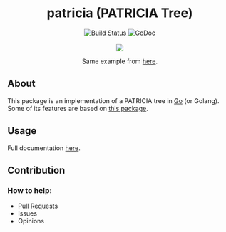<h1 align="center">patricia (PATRICIA Tree)</h1>
<div align="center">
  <a href="https://travis-ci.org/gbrlsnchs/patricia">
    <img alt="Build Status" src="https://travis-ci.org/gbrlsnchs/patricia.svg?branch=master">
  </a>
  <a href="https://godoc.org/github.com/gbrlsnchs/patricia">
    <img alt="GoDoc" src="https://img.shields.io/badge/godoc-reference-blue.svg">
  </a>
</div>
<br>
<div align="center">
  <img src="https://image.ibb.co/mZtTTG/patricia_tree.png">
  <p>Same example from <a href="https://upload.wikimedia.org/wikipedia/commons/a/ae/Patricia_trie.svg">here</a>.</p>
</div>

## About
This package is an implementation of a PATRICIA tree in [Go] (or Golang).  
Some of its features are based on [this package].

## Usage
Full documentation [here].

## Contribution
### How to help:
- Pull Requests
- Issues
- Opinions

[Go]: https://golang.org
[this package]: https://github.com/julienschmidt/httprouter
[here]: https://godoc.org/github.com/gbrlsnchs/patricia
